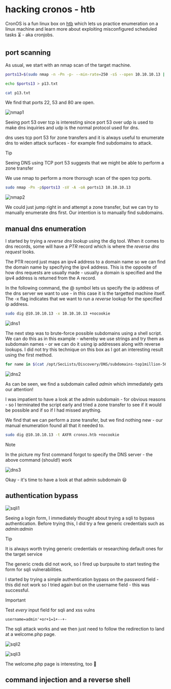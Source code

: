 # hacking cronos - htb

CronOS is a fun linux box on [htb](https://www.hackthebox.com/) which lets us practice enumeration on a linux machine and learn more about exploiting misconfigured scheduled tasks :hourglass_flowing_sand: - aka cronjobs.

## port scanning

As usual, we start with an nmap scan of the target machine.

```bash
ports13=$(sudo nmap -n -Pn -p- --min-rate=250 -sS --open 10.10.10.13 | grep ^[0-9] | cut -d '/' -f 1 | tr '\n' ',' | sed s/,$//)

echo $ports13 > p13.txt

cat p13.txt
```

We find that ports 22, 53 and 80 are open.

![nmap1](./images/1.png)

Seeing port 53 over tcp is interesting since port 53 over udp is used to make dns inquiries and udp is the normal protocol used for dns.

dns uses tcp port 53 for zone transfers and it is always useful to enumerate dns to widen attack surfaces - for example find subdomains to attack.

> [!TIP]
> Seeing DNS using TCP port 53 suggests that we might be able to perform a zone transfer

We use nmap to perform a more thorough scan of the open tcp ports.

```bash
sudo nmap -Pn -p$ports13 -sV -A -oA ports13 10.10.10.13
```

![nmap2](./images/2.png)

We could just jump right in and attempt a zone transfer, but we can try to manually enumerate dns first. Our intention is to manually find subdomains.

## manual dns enumeration

I started by trying a *reverse dns lookup* using the dig tool. When it comes to dns records, some will have a *PTR* record which is where the *reverse dns request* looks.

The PTR record just maps an ipv4 address to a domain name so we can find the domain name by specifying the ipv4 address. This is the opposite of how dns requests are usually made - usually a domain is specified and the ipv4 address is returned from the A record.

In the following command, the @ symbol lets us specify the ip address of the dns server we want to use - in this case it is the targetted machine itself. The -x flag indicates that we want to run a *reverse* lookup for the specified ip address.

```bash
sudo dig @10.10.10.13 -x 10.10.10.13 +nocookie
```

![dns1](./images/3.png)

The next step was to brute-force possible subdomains using a shell script. We can do this as in this example - whereby we use strings and try them as subdomain names - or we can do it using ip addresses along with reverse lookups. I did not try this technique on this box as I got an interesting result using the first method.

```bash
for name in $(cat /opt/SecLists/Discovery/DNS/subdomains-top1million-5000.txt); do host $name.cronos.htb 10.10.10.13 -W 2; done | grep 'has address'
```

![dns2](./images/4.png)

As can be seen, we find a subdomain called *admin* which immediately gets our attention!

I was impatient to have a look at the admin subdomain - for obvious reasons - so I terminated the script early and tried a zone transfer to see if it would be possible and if so if I had missed anything.

We find that we can perform a zone transfer, but we find nothing new - our manual enumeration found all that it needed to.

```bash
sudo dig @10.10.10.13 -t AXFR cronos.htb +nocookie
```

> [!NOTE]
> In the picture my first command forgot to specify the DNS server - the above command (should!) work

![dns3](./images/5.png)

Okay - it's time to have a look at that admin subdomain :smiley:

## authentication bypass

![sqli1](./images/6.png)

Seeing a login form, I immediately thought about trying a sqli to bypass authentication. Before trying this, I did try a few generic credentials such as *admin:admin*

> [!TIP]
> It is always worth trying generic credentials or researching default ones for the target service

The generic creds did not work, so I fired up burpsuite to start testing the form for sqli vulnerabilities.

I started by trying a simple authentication bypass on the password field - this did not work so I tried again but on the username field - this was successful.

> [!IMPORTANT]
> Test *every* input field for sqli and xss vulns

`username=admin'+or+1=1+--+-`

The sqli attack works and we then just need to follow the redirection to land at a welcome.php page.

![sqli2](./images/7.png)

![sqli3](./images/8.png)

The welcome.php page is interesting, too :thinking:

## command injection and a reverse shell

